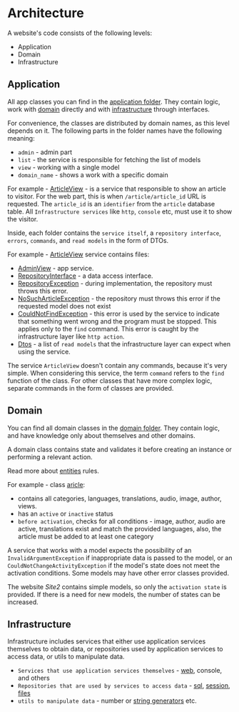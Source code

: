 # Architecture

A website's code consists of the following levels:

- Application
- Domain
- Infrastructure

## Application

All app classes you can find in the [application folder](./../../app/code/Application/). They contain logic, work with [domain](./../../app/code/Domain/) directly and  with [infrastructure](./../../app/code/Infrastructure/) through interfaces.

For convenience, the classes are distributed by domain names, as this level depends on it.
The following parts in the folder names have the following meaning:

- `admin` - admin part
- `list` - the service is responsible for fetching the list of models
- `view` - working with a single model
- `domain_name` - shows a work with a specific domain

For example - [ArticleView](./../../app/code/Application/Article/AdminView/) - is a service that responsible to show an article to visitor. For the web part, this is when `/article/article_id` URL is requested. The `article_id` is an `identifier` from the `article` database table. All `Infrastructure services` like `http`, `console` etc, must use it to show the visitor.

Inside, each folder contains the `service itself`, a `repository interface`, `errors`, `commands`, and `read models` in the form of DTOs.

For example - [ArticleView](./../../app/code/Application/Article/AdminView/) service contains files:

- [AdminView](./../../app/code/Application/Article/AdminView/AdminView.php) - app service.
- [RepositoryInterface](./../../app/code/Application/Article/AdminView/RepositoryInterface.php) - a data access interface.
- [RepositoryException](./../../app/code/Application/Article/AdminView/RepositoryException.php) - during implementation, the repository must throws this error.
- [NoSuchArticleException](./../../app/code/Application/Article/AdminView/NoSuchArticleException.php) - the repository must throws this error if the requested model does not exist
- [CouldNotFindException](./../../app/code/Application/Article/AdminView/NoSuchArticleException.php) - this error is used by the service to indicate that something went wrong and the program must be stopped. This applies only to the `find` command. This error is caught by the infrastructure layer like `http action`.
- [Dtos](./../../app/code/Application/Article/AdminView/Dto/) - a list of `read models` that the infrastructure layer can expect when using the service.

The service `ArticleView` doesn't contain any commands, because it's very simple. When considering this service, the term `command` refers to the `find` function of the class. For other classes that have more complex logic, separate commands in the form of classes are provided.

## Domain

You can find all domain classes in the [domain folder](./../../app/code/Domain/). They contain logic, and have knowledge only about themselves and other domains.

A domain class contains state and validates it before creating an instance or performing a relevant action.

Read more about [entities](./../Entities/) rules.

For example - class [aricle](./../../app/code/Domain/Article/Article.php):

- contains all categories, languages, translations, audio, image, author, views.
- has an `active` or `inactive` status
- `before activation`, checks for all conditions - image, author, audio are active, translations exist and match the provided languages, also, the article must be added to at least one category

A service that works with a model expects the possibility of an `InvalidArgumentException` if inappropriate data is passed to the model, or an `CouldNotChangeActivityException` if the model's state does not meet the activation conditions. Some models may have other error classes provided.

The website *Site2* contains simple models, so only the `activation state` is provided. If there is a need for new models, the number of states can be increased.

## Infrastructure

Infrastructure includes services that either use application services themselves to obtain data, or repositories used by application services to access data, or utils to manipulate data.

- `Services that use application services themselves` - [web](./../../app/code/Infrastructure/Http/), console, and others
- `Repositories that are used by services to access data` - [sql](./../../app/code/Infrastructure/Persist/Sql/), [session](./../../app/code/Infrastructure/Persist/Session/), [files](./../../app/code/Infrastructure/Persist/Filesystem/)
- `utils to manipulate data` - number or [string generators](./../../app/code/Infrastructure/Utils/TokenGenerators/CsrfTokenGeneratorUseRandomBytes.php) etc.
